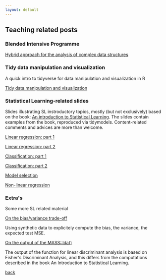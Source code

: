 ```yaml
---
layout: default
---
```


## Teaching related posts

### Blended Intensive Programme

[Hybrid approach for the analysis of complex data structures](teaching_related/hybrid_bip.html)

### Tidy data manipulation and visualization

A quick intro to tidyverse for data manipulation and visualization in R

[Tidy data manipulation and visualization](teaching_related/preprocessing/Tidy_data_manipulation_and_visualization.html)

### Statistical Learning-related slides

Slides illustrating SL instroductory topics, mostly (but not exclusively) based on the book: 
[An introduction to Statistical Learning](https://www.statlearning.com). The slides contain examples from the book, reproduced via tidymodels. Content-related comments and advices are more than welcome.  

[Linear regression: part 1](teaching_related/Linear_regression/Linear-Regression-part_1.html) 

[Linear regression: part 2](teaching_related/Linear_regression/Linear-Regression-part_2.html) 

[Classification: part 1](teaching_related/classification/Classification_part1.html)

[Classification: part 2](teaching_related/classification/Classification_part2.html)

[Model selection](teaching_related/model_selection/model_selection.html) 

[Non-linear regression](teaching_related/nonlinear_regression/Intro_non_linear_and_GAM.html) 


### Extra's 

Some more SL related material    

[On the bias/variance trade-off](teaching_related/the_bias_and_the_variance.html)

Using synthetic data to explicitely compute the bias, the variance, the expected test MSE. 

[On the output of the MASS::lda()](teaching_related/Lda_MASS_wrap_up.html)

The output of the function for linear discriminant analysis is based on Fisher's Discriminant Analysis, and this differs from the computations described in the book An Introduction to Statistical Learning.


[back](./)
